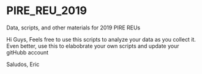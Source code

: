 # PIRE_REU_2019
Data, scripts, and other materials for 2019 PIRE REUs

Hi Guys,
Feels free to use this scripts to analyze your data as you collect it. Even better, use this to elabobrate your own scripts and update your gitHubb account

Saludos,
Eric


